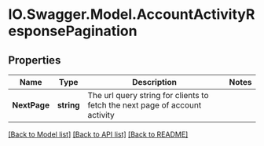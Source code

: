 # IO.Swagger.Model.AccountActivityResponsePagination
## Properties

Name | Type | Description | Notes
------------ | ------------- | ------------- | -------------
**NextPage** | **string** | The url query string for clients to fetch the next page of account activity | 

[[Back to Model list]](../README.md#documentation-for-models) [[Back to API list]](../README.md#documentation-for-api-endpoints) [[Back to README]](../README.md)

